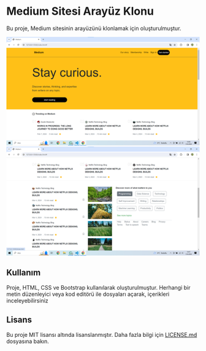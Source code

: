 # Medium Sitesi Arayüz Klonu

Bu proje, Medium sitesinin arayüzünü klonlamak için oluşturulmuştur. 

![Medium Arayüzü](img/medium1.png)
![Medium Arayüzü](img/medium2.png)
## Kullanım

Proje, HTML, CSS ve Bootstrap kullanılarak oluşturulmuştur. Herhangi bir metin düzenleyici veya kod editörü ile dosyaları açarak, içerikleri inceleyebilirsiniz


## Lisans

Bu proje MIT lisansı altında lisanslanmıştır. Daha fazla bilgi için [LICENSE.md](LICENSE.md) dosyasına bakın.
